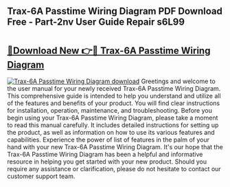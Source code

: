## Trax-6A Passtime Wiring Diagram PDF Download Free - Part-2nv User Guide Repair s6L99

# <h2><a href="http://dfkcdhr.blite.top/?on=Trax-6A+Passtime+Wiring+Diagram">🔗Download New 👉🔴 Trax-6A Passtime Wiring Diagram</a></h2>

[![Trax-6A Passtime Wiring Diagram download](https://i.imgur.com/lujVjoI.png)](http://dfkcdhr.blite.top/?on=Trax-6A+Passtime+Wiring+Diagram)
Greetings and welcome to the user manual for your newly received Trax-6A Passtime Wiring Diagram. This comprehensive guide is intended to help you understand and utilize all of the features and benefits of your product. You will find clear instructions for installation, operation, maintenance, and troubleshooting. Before you begin using your Trax-6A Passtime Wiring Diagram, please take a moment to read this manual carefully. It includes detailed instructions for setting up the product, as well as information on how to use its various features and capabilities. Experience the power of list of features in the palm of your hand with your new Trax-6A Passtime Wiring Diagram. It's our hope that the Trax-6A Passtime Wiring Diagram has been a helpful and informative resource in helping you get started with your new product. Should you require any assistance or clarification, please do not hesitate to contact our customer support team.
